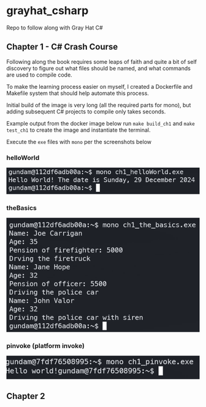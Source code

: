 # grayhat_csharp
Repo to follow along with Gray Hat C#

## Chapter 1 - C# Crash Course

Following along the book requires some leaps of faith and quite a bit of self discovery to figure out what files should be named, and what commands are used to compile code.

To make the learning process easier on myself, I created a Dockerfile and Makefile system that should help automate this process.

Initial build of the image is very long (all the required parts for mono), but adding subsequent C# projects to compile only takes seconds.

Example output from the docker image below run `make build_ch1` and `make test_ch1` to create the image and instantiate the terminal.

Execute the `exe` files with `mono` per the screenshots below

### helloWorld
![helloWorld](img/ch1/helloWorld.png)
### theBasics
![theBasics](img/ch1/theBasics.png)
### pinvoke (platform invoke)
![pinvoke](img/ch1/pinvoke.png)

## Chapter 2

